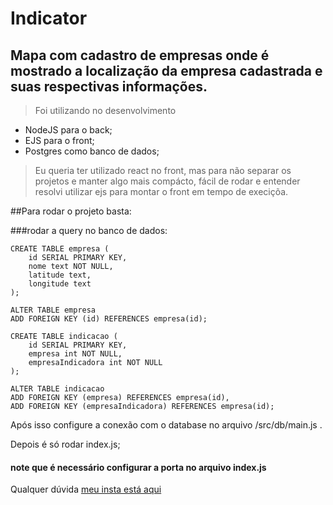 # Indicator
## Mapa com cadastro de empresas onde é mostrado a localização da empresa cadastrada e suas respectivas informações.

>Foi utilizando no desenvolvimento
 - NodeJS para o back;
 - EJS para o front;
 - Postgres como banco de dados;
 
>Eu queria ter utilizado react no front, mas para não separar os projetos e manter algo mais compácto, fácil de rodar e entender resolvi utilizar ejs para montar o front em tempo de execiçõa.

##Para rodar o projeto basta:

###rodar a query no banco de dados:
```
CREATE TABLE empresa (
    id SERIAL PRIMARY KEY,
    nome text NOT NULL,
    latitude text,
    longitude text
);

ALTER TABLE empresa
ADD FOREIGN KEY (id) REFERENCES empresa(id);

CREATE TABLE indicacao (
    id SERIAL PRIMARY KEY,
    empresa int NOT NULL,
    empresaIndicadora int NOT NULL
);

ALTER TABLE indicacao
ADD FOREIGN KEY (empresa) REFERENCES empresa(id),
ADD FOREIGN KEY (empresaIndicadora) REFERENCES empresa(id);
```

Após isso configure a conexão com o database no arquivo /src/db/main.js .

Depois é só rodar index.js;

#### note que é necessário configurar a porta no arquivo index.js

Qualquer dúvida [meu insta está aqui](https://www.instagram.com/daviddev.jr/)
